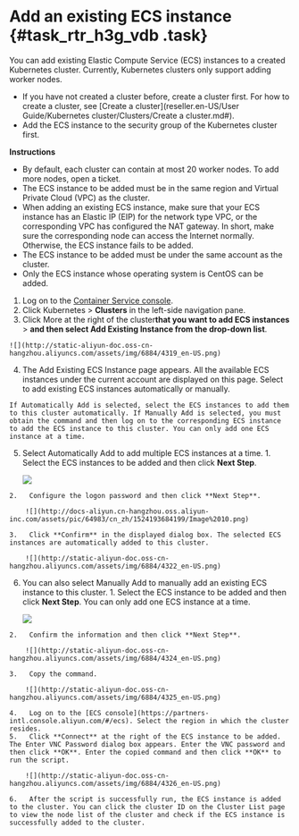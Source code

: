 # Add an existing ECS instance {#task_rtr_h3g_vdb .task}

You can add existing Elastic Compute Service \(ECS\) instances to a created Kubernetes cluster. Currently, Kubernetes clusters only support adding worker nodes.

-   If you have not created a cluster before, create a cluster first. For how to create a cluster, see [Create a cluster](reseller.en-US/User Guide/Kubernetes cluster/Clusters/Create a cluster.md#).
-   Add the ECS instance to the security group of the Kubernetes cluster first.

**Instructions**

-   By default, each cluster can contain at most 20 worker nodes. To add more nodes, open a ticket.
-   The ECS instance to be added must be in the same region and Virtual Private Cloud \(VPC\) as the cluster.
-   When adding an existing ECS instance, make sure that your ECS instance has an Elastic IP \(EIP\) for the network type VPC, or the corresponding VPC has configured the NAT gateway. In short, make sure the corresponding node can access the Internet normally. Otherwise, the ECS instance fails to be added.
-   The ECS instance to be added must be under the same account as the cluster.
-   Only the ECS instance whose operating system is CentOS can be added.

1.   Log on to the [Container Service console](https://partners-intl.console.aliyun.com/#/cs%20%22Container%20Service%20console%22). 
2.   Click Kubernetes \> **Clusters** in the left-side navigation pane. 
3.   Click More at the right of the cluster**that you want to add ECS instances** \> **and then select Add Existing Instance from the drop-down list**. 

    ![](http://static-aliyun-doc.oss-cn-hangzhou.aliyuncs.com/assets/img/6884/4319_en-US.png)

4.   The Add Existing ECS Instance page appears. All the available ECS instances under the current account are displayed on this page. Select to add existing ECS instances automatically or manually. 

    If Automatically Add is selected, select the ECS instances to add them to this cluster automatically. If Manually Add is selected, you must obtain the command and then log on to the corresponding ECS instance to add the ECS instance to this cluster. You can only add one ECS instance at a time.

5.   Select Automatically Add to add multiple ECS instances at a time. 
    1.   Select the ECS instances to be added and then click **Next Step**. 

        ![](http://static-aliyun-doc.oss-cn-hangzhou.aliyuncs.com/assets/img/6884/4320_en-US.png)

    2.   Configure the logon password and then click **Next Step**. 

        ![](http://docs-aliyun.cn-hangzhou.oss.aliyun-inc.com/assets/pic/64983/cn_zh/1524193684199/Image%2010.png)

    3.   Click **Confirm** in the displayed dialog box. The selected ECS instances are automatically added to this cluster. 

        ![](http://static-aliyun-doc.oss-cn-hangzhou.aliyuncs.com/assets/img/6884/4322_en-US.png)

6.   You can also select Manually Add to manually add an existing ECS instance to this cluster. 
    1.   Select the ECS instance to be added and then click **Next Step**. You can only add one ECS instance at a time. 

        ![](http://static-aliyun-doc.oss-cn-hangzhou.aliyuncs.com/assets/img/6884/4323_en-US.png)

    2.   Confirm the information and then click **Next Step**. 

        ![](http://static-aliyun-doc.oss-cn-hangzhou.aliyuncs.com/assets/img/6884/4324_en-US.png)

    3.   Copy the command. 

        ![](http://static-aliyun-doc.oss-cn-hangzhou.aliyuncs.com/assets/img/6884/4325_en-US.png)

    4.   Log on to the [ECS console](https://partners-intl.console.aliyun.com/#/ecs). Select the region in which the cluster resides. 
    5.   Click **Connect** at the right of the ECS instance to be added. The Enter VNC Password dialog box appears. Enter the VNC password and then click **OK**. Enter the copied command and then click **OK** to run the script. 

        ![](http://static-aliyun-doc.oss-cn-hangzhou.aliyuncs.com/assets/img/6884/4326_en-US.png)

    6.   After the script is successfully run, the ECS instance is added to the cluster. You can click the cluster ID on the Cluster List page to view the node list of the cluster and check if the ECS instance is successfully added to the cluster. 

